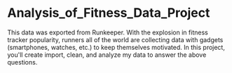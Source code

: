 # Analysis_of_Fitness_Data_Project
 This data was exported from Runkeeper. With the explosion in fitness tracker popularity, runners all of the world are collecting data with gadgets (smartphones, watches, etc.) to keep themselves motivated. In this project, you'll create import, clean, and analyze my data to answer the above questions.
